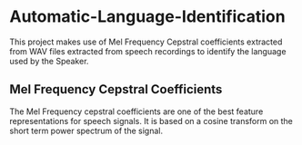 # Automatic-Language-Identification
This project makes use of Mel Frequency Cepstral coefficients extracted from WAV files extracted from speech recordings to identify the language used by the Speaker.

## Mel Frequency Cepstral Coefficients
The Mel Frequency cepstral coefficients are one of the best feature representations for speech signals. It is based on a cosine transform on the short term power spectrum of the signal. 
